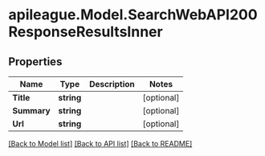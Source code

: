 # apileague.Model.SearchWebAPI200ResponseResultsInner

## Properties

Name | Type | Description | Notes
------------ | ------------- | ------------- | -------------
**Title** | **string** |  | [optional] 
**Summary** | **string** |  | [optional] 
**Url** | **string** |  | [optional] 

[[Back to Model list]](../README.md#documentation-for-models) [[Back to API list]](../README.md#documentation-for-api-endpoints) [[Back to README]](../README.md)

